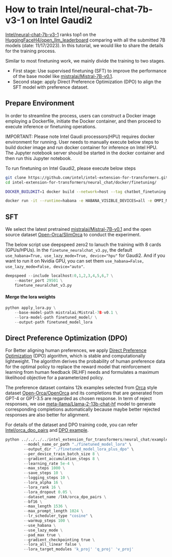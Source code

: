 # How to train Intel/neural-chat-7b-v3-1 on Intel Gaudi2

[Intel/neural-chat-7b-v3-1](https://huggingface.co/Intel/neural-chat-7b-v3-1) ranks top1 on the [HuggingFaceH4/open_llm_leaderboard](https://huggingface.co/spaces/HuggingFaceH4/open_llm_leaderboard) comparing with all the submitted 7B models (date: 11/17/2023). In this tutorial, we would like to share the details for the training process.

Similar to most finetuning work, we mainly divide the training to two stages.
- First stage: Use supervised finetuning (SFT) to improve the performance of the base model like [mistralai/Mistral-7B-v0.1](https://huggingface.co/mistralai/Mistral-7B-v0.1).
- Second stage: apply Direct Preference Optimization (DPO) to align the SFT model with preference dataset.


## Prepare Environment

In order to streamline the process, users can construct a Docker image employing a Dockerfile, initiate the Docker container, and then proceed to execute inference or finetuning operations.

IMPORTANT: Please note Intel Gaudi processors(HPU) requires docker environment for running. User needs to manually execute below steps to build docker image and run docker container for inference on Intel HPU. The Jupyter notebook server should be started in the docker container and then run this Jupyter notebook.

To run finetuning on Intel Gaudi2, please execute below steps

```bash
git clone https://github.com/intel/intel-extension-for-transformers.git
cd intel-extension-for-transformers/neural_chat/docker/finetuning/

DOCKER_BUILDKIT=1 docker build --network=host --tag chatbot_finetuning:latest ./ -f Dockerfile  --target hpu --build-arg BASE_NAME="base-installer-ubuntu22.04" --build-arg ARTIFACTORY_URL="vault.habana.ai" --build-arg VERSION="1.10.0" --build-arg REVISION="494" --build-arg PT_VERSION="2.0.1" --build-arg OS_NUMBER="2204"

docker run -it --runtime=habana -e HABANA_VISIBLE_DEVICES=all -e OMPI_MCA_btl_vader_single_copy_mechanism=none --cap-add=sys_nice --net=host --ipc=host chatbot_finetuning:latest

```


## SFT

We select the latest pretrained [mistralai/Mistral-7B-v0.1](https://huggingface.co/mistralai/Mistral-7B-v0.1) and the open source dataset [Open-Orca/SlimOrca](https://huggingface.co/datasets/Open-Orca/SlimOrca) to conduct the experiment.

The below script use deepspeed zero2 to lanuch the training with 8 cards (GPUs/HPUs). In the `finetune_neuralchat_v3.py`, the default `use_habana=True, use_lazy_mode=True, device="hpu"` for Gaudi2. And if you want to run it on Nvidia GPU, you can set them `use_habana=False, use_lazy_mode=False, device="auto"`.

```python
deepspeed --include localhost:0,1,2,3,4,5,6,7 \
    --master_port 29501 \
    finetune_neuralchat_v3.py
```


#### Merge the lora weights

```python
python apply_lora.py \
    --base-model-path mistralai/Mistral-7B-v0.1 \
    --lora-model-path finetuned_model/ \
    --output-path finetuned_model_lora
```

## Direct Preference Optimization (DPO)

For Better aligning human preferences, we apply [Direct Preference Optimization](https://arxiv.org/pdf/2305.18290.pdf) (DPO) algorithm, which is stable and computationally lightweight. The algorithm derives the probability of human preference data for the optimal policy to replace the reward model that reinforcement learning from human feedback (RLHF) needs and formulates a maximum likelihood objective for a parameterized policy.

The preference dataset contains 12k examples selected from [Orca](https://arxiv.org/abs/2306.02707) style dataset [Open-Orca/OpenOrca](https://huggingface.co/datasets/Open-Orca/OpenOrca) and its completions that are generated from GPT-4 or GPT-3.5 are regarded as chosen response. In term of reject responses, we use [meta-llama/Llama-2-13b-chat-hf](https://huggingface.co/meta-llama/Llama-2-13b-chat-hf) model to generate corresponding completions automatically because maybe better rejected responses are also better for alignment. 

For details of the dataset and DPO training code, you can refer [Intel/orca_dpo_pairs](https://huggingface.co/datasets/Intel/orca_dpo_pairs) and [DPO example](https://github.com/intel/intel-extension-for-transformers/tree/main/intel_extension_for_transformers/neural_chat/examples/finetuning/dpo_pipeline).


```python
python ../../../../intel_extension_for_transformers/neural_chat/examples/finetuning/dpo_pipeline/dpo_clm.py \
        --model_name_or_path "./finetuned_model_lora" \
        --output_dir "./finetuned_model_lora_plus_dpo" \
        --per_device_train_batch_size 8 \
        --gradient_accumulation_steps 8 \
        --learning_rate 5e-4 \
        --max_steps 1000 \
        --save_steps 10 \
        --logging_steps 10 \
        --lora_alpha 16 \
        --lora_rank 16 \
        --lora_dropout 0.05 \
        --dataset_name /lkk/orca_dpo_pairs \
        --bf16 \
        --max_length 1536 \
        --max_prompt_length 1024 \
        --lr_scheduler_type "cosine" \
        --warmup_steps 100 \
        --use_habana \
        --use_lazy_mode \
        --pad_max true \
        --gradient_checkpointing true \
        --lora_all_linear false \
        --lora_target_modules 'k_proj' 'q_proj' 'v_proj'
```
